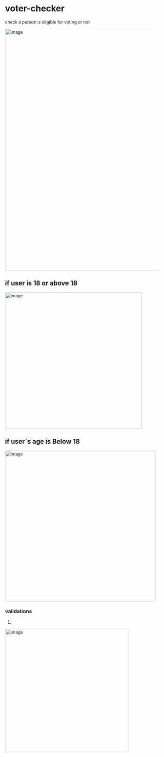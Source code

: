 # voter-checker
check a person is eligible  for voting  or not

<img width="792" alt="image" src="https://github.com/aniketsaini5/voter-checker/assets/154746704/b2735453-27d8-436e-b7a2-3cb393ee7dca">

## if user is 18 or  above 18

<img width="447" alt="image" src="https://github.com/aniketsaini5/voter-checker/assets/154746704/c14a8b3f-b0c7-41d8-b483-930155a4a2e7">

## if user`s age is Below 18

<img width="494" alt="image" src="https://github.com/aniketsaini5/voter-checker/assets/154746704/2321c610-f7a6-4d46-85f8-d78358d046f8">

### validations

1)

<img width="404" alt="image" src="https://github.com/aniketsaini5/voter-checker/assets/154746704/40b20991-86e4-4ace-80ed-97b8c968eda2">




